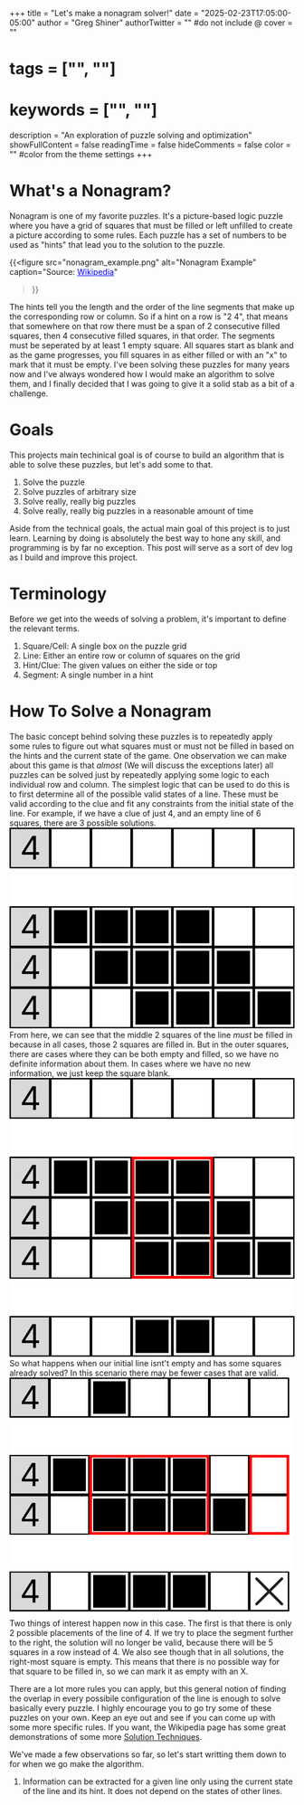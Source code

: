 +++
title = "Let's make a nonagram solver!"
date = "2025-02-23T17:05:00-05:00"
author = "Greg Shiner"
authorTwitter = "" #do not include @
cover = ""
# tags = ["", ""]
# keywords = ["", ""]
description = "An exploration of puzzle solving and optimization"
showFullContent = false
readingTime = false
hideComments = false
color = "" #color from the theme settings
+++
# What's a Nonagram?
Nonagram is one of my favorite puzzles. It's a picture-based logic puzzle where you have a grid of squares that must be filled or left unfilled to create a picture according to some rules.
Each puzzle has a set of numbers to be used as "hints" that lead you to the solution to the puzzle.

{{<figure
  src="nonagram_example.png"
  alt="Nonagram Example"
  caption="Source: <a href='https://en.wikipedia.org/wiki/Nonogram#Example' style='color:Blue'>Wikipedia</a>"
>}}

The hints tell you the length and the order of the line segments that make up the corresponding row or column. So if a hint on a row is "2 4", that means that somewhere on that row there must be a span of 2 consecutive filled squares, then 4 consecutive filled squares, in that order. The segments must be seperated by at least 1 empty square. All squares start as blank and as the game progresses, you fill squares in as either filled or with an "x" to mark that it must be empty.
I've been solving these puzzles for many years now and I've always wondered how I would make an algorithm to solve them, and I finally decided that I was going to give it a solid stab as a bit of a challenge.

# Goals
This projects main techinical goal is of course to build an algorithm that is able to solve these puzzles, but let's add some to that.
1. Solve the puzzle
2. Solve puzzles of arbitrary size
3. Solve really, really big puzzles
4. Solve really, really big puzzles in a reasonable amount of time

Aside from the technical goals, the actual main goal of this project is to just learn. Learning by doing is absolutely the best way to hone any skill, and programming is by far no exception. This post will serve as a sort of dev log as I build and improve this project.

# Terminology
Before we get into the weeds of solving a problem, it's important to define the relevant terms.
1. Square/Cell: A single box on the puzzle grid
2. Line: Either an entire row or column of squares on the grid
3. Hint/Clue: The given values on either the side or top
4. Segment: A single number in a hint
<!-- TODO: add graphics -->

# How To Solve a Nonagram
The basic concept behind solving these puzzles is to repeatedly apply some rules to figure out what squares must or must not be filled in based on the hints and the current state of the game.
One observation we can make about this game is that *almost* (We will discuss the exceptions later) all puzzles can be solved just by repeatedly applying some logic to each individual row and column.
The simplest logic that can be used to do this is to first determine all of the possible valid states of a line.
These must be valid according to the clue and fit any constraints from the initial state of the line.
For example, if we have a clue of just 4, and an empty line of 6 squares, there are 3 possible solutions.
![Possibilities from empty line with a hint of 4](./4line.svg)
From here, we can see that the middle 2 squares of the line *must* be filled in because in all cases, those 2 squares are filled in. But in the outer squares, there are cases where they can be both empty and filled, so we have no definite information about them. In cases where we have no new information, we just keep the square blank.
![Solution from empty line with a hint of 4](./4line_sol.svg)
So what happens when our initial line isnt't empty and has some squares already solved? In this scenario there may be fewer cases that are valid.
![Solution with a hint of 4 and some initial square](./4line_sol_w_initial.svg)
Two things of interest happen now in this case. The first is that there is only 2 possible placements of the line of 4. If we try to place the segment further to the right, the solution will no longer be valid, because there will be 5 squares in a row instead of 4. We also see though that in all solutions, the right-most square is empty. This means that there is no possible way for that square to be filled in, so we can mark it as empty with an X.

There are a lot more rules you can apply, but this general notion of finding the overlap in every possibile configuration of the line is enough to solve basically every puzzle. I highly encourage you to go try some of these puzzles on your own. Keep an eye out and see if you can come up with some more specific rules. If you want, the Wikipedia page has some great demonstrations of some more [Solution Techniques](https://en.wikipedia.org/wiki/Nonogram#Solution_techniques).

We've made a few observations so far, so let's start writting them down to for when we go make the algorithm.
1. Information can be extracted for a given line only using the current state of the line and its hint. It does not depend on the states of other lines.

